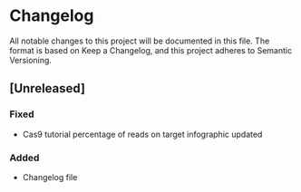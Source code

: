 # Changelog
All notable changes to this project will be documented in this file.
The format is based on Keep a Changelog,
and this project adheres to Semantic Versioning.


## [Unreleased]
### Fixed
- Cas9 tutorial percentage of reads on target infographic updated
### Added
- Changelog file 



